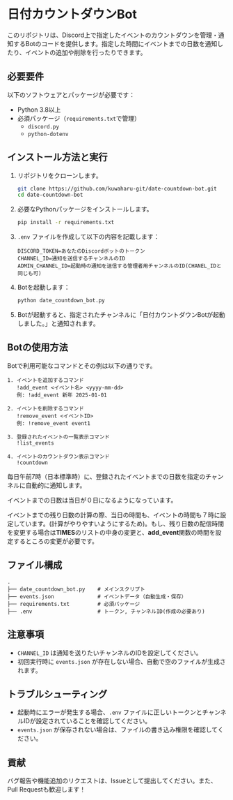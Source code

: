 
# 日付カウントダウンBot

このリポジトリは、Discord上で指定したイベントのカウントダウンを管理・通知するBotのコードを提供します。指定した時間にイベントまでの日数を通知したり、イベントの追加や削除を行ったりできます。

## 必要要件

以下のソフトウェアとパッケージが必要です：

- Python 3.8以上
- 必須パッケージ（`requirements.txt`で管理）
  - `discord.py`
  - `python-dotenv`

## インストール方法と実行

1. リポジトリをクローンします。

   ```bash
   git clone https://github.com/kuwaharu-git/date-countdown-bot.git
   cd date-countdown-bot
   ```

2. 必要なPythonパッケージをインストールします。

   ```bash
   pip install -r requirements.txt
   ```

3. `.env` ファイルを作成して以下の内容を記載します：

   ```env
   DISCORD_TOKEN=あなたのDiscordボットのトークン
   CHANNEL_ID=通知を送信するチャンネルのID
   ADMIN_CHANNEL_ID=起動時の通知を送信する管理者用チャンネルのID(CHANEL_IDと同じも可)
   ```

4. Botを起動します：

   ```bash
   python date_countdown_bot.py
   ```

5. Botが起動すると、指定されたチャンネルに「日付カウントダウンBotが起動しました。」と通知されます。

## Botの使用方法

Botで利用可能なコマンドとその例は以下の通りです。

```
1. イベントを追加するコマンド
   !add_event <イベント名> <yyyy-mm-dd>
   例: !add_event 新年 2025-01-01

2. イベントを削除するコマンド
   !remove_event <イベントID>
   例: !remove_event event1

3. 登録されたイベントの一覧表示コマンド
   !list_events

4. イベントのカウントダウン表示コマンド
   !countdown
```

毎日午前7時（日本標準時）に、登録されたイベントまでの日数を指定のチャンネルに自動的に通知します。

イベントまでの日数は当日が０日になるようになっています。

イベントまでの残り日数の計算の際、当日の時間も、イベントの時間も７時に設定しています。(計算がやりやすいようにするため)。もし、残り日数の配信時間を変更する場合は**TIMES**のリストの中身の変更と、**add_event**関数の時間を設定するところの変更が必要です。

## ファイル構成

```
.
├── date_countdown_bot.py    # メインスクリプト
├── events.json              # イベントデータ（自動生成・保存）
├── requirements.txt         # 必須パッケージ
├── .env                     # トークン, チャンネルID(作成の必要あり)
```

## 注意事項

- `CHANNEL_ID` は通知を送りたいチャンネルのIDを設定してください。
- 初回実行時に `events.json` が存在しない場合、自動で空のファイルが生成されます。

## トラブルシューティング

- 起動時にエラーが発生する場合、`.env` ファイルに正しいトークンとチャンネルIDが設定されていることを確認してください。
- `events.json` が保存されない場合は、ファイルの書き込み権限を確認してください。

## 貢献

バグ報告や機能追加のリクエストは、Issueとして提出してください。また、Pull Requestも歓迎します！
